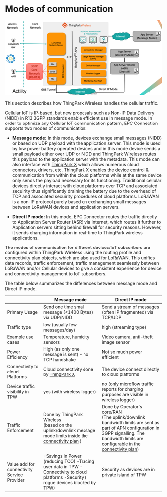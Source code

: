 # Modes of communication

<img src="./images/communication_modes.png" width="800" border="0" />

This section describes how ThingPark Wireless handles the cellular traffic. 

Cellular IoT is IP-based, but new proposals such as Non-IP Data Delivery (NIDD) in R13 3GPP standards enable efficient use in message mode. In order to optimize any Cellular IoT communication pattern, EPC Connection supports two modes of communication:
-	**Message mode:** In this mode, devices exchange small messages (NIDD) or based on UDP payload with the application server. This mode is used by low power battery operated devices and in this mode device sends a small payload either over UDP or NIDD and ThingPark Wireless routes this payload to the application server with the metadata. This mode can also interface with [ThingPark X](https://docs.thingpark.com/thingpark-x/latest/Overview/) which allows numerous cloud connectors, drivers, etc. ThingPark X enables the device control & communication from within the cloud platforms while at the same device only sends the payload necessary for its functioning. Traiditional cellular devices directly interact with cloud platforms over TCP and associated secuirity thus significantly draining the battery due to the overhead of TCP and associated secuirity procedures of cloud platforms. LoRaWAN is a non-IP protocol purely based on exchanging small messages between LoRaWAN devices and application servers. 

-	**Direct IP mode:** In this mode, EPC Connector routes the traffic directly to Application Server Router (ASR) via Internet, which routes it further to Application servers sitting behind firewall for security reasons. However, it sends charging information in real-time to ThingPark wireless applications. 

The modes of communication for different devices/IoT subscribers are configured within ThingPark Wireless using the routing profile and connectivity plan objects, which are also used for LoRaWAN. This unifies data records, traffic enforcement, traffic management seamlessly between LoRaWAN and/or Cellular devices to give a consistent experience for device and connectivity management to IoT subscribers.

The table below summarizes the differences between message mode and Direct IP mode.

| | Message mode| Direct IP mode |
| - | -------- | ---- |
| Primary Usage | Send one time small message (<1400 Bytes) via UDP/NIDD | Send a stream of messages (often IP fragmented) via TCP/UDP |
| Traffic type | low (usually few messages/day) | high (streaming type) |
| Example use cases | Temperature, humidity sensors | Video camera, anti-theft image sensor |
| Power Efficiency | High (as only one message is sent) - no TCP handshake | Not so much power efficient |
| Connectivity to cloud Platforms | Cloud connectivity done by [ThingPark X](https://docs.thingpark.com/thingpark-x/latest/Overview/) | The device connect directly to cloud platforms |
| Device traffic visibility in TPW | yes (with wireless logger) | no (only microflow traffic reports for charging purposes are visible in wireless logger) |
| Traffic Enforcement | Done by ThingPark Wireless </br> (based on the uplink/downlink message mode limits inside the [connectivity plan](/B-Feature-Topics/DeviceManager_C/view-connectivity-plans) ) | Done by Operator's core/RAN </br> (The uplink/downlink bandwidth limits are sent as part of APN configuration in 3GPP signalling. The bandwidth limits are configurable in the [connectivity plan](/B-Feature-Topics/DeviceManager_C/view-connectivity-plans))
| Value add for connectivity Service Provider | -Savings in Power (reducing TCO) -Tracing user data in TPW -Connectivity to cloud platforms -Security ( rogue devices blocked by TPW) | Security as devices are in private island of TPW |
